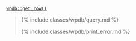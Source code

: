 <p><code><a href="https://developer.wordpress.org/reference/classes/wpdb/get_row/">wpdb::get_row()</a></code></p>

<blockquote>

{% include classes/wpdb/query.md %}

{% include classes/wpdb/print_error.md %}

</blockquote>